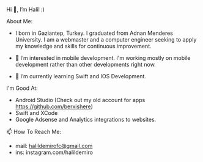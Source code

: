 Hi 👋, I’m Halil :)

About Me: 
- I born in Gaziantep, Turkey. I graduated from Adnan Menderes University. I am a webmaster and a computer engineer seeking to apply my knowledge and skills for continuous improvement. 

- 👀 I’m interested in mobile development. I'm working mostly on mobile development rather than other developments right now.

- 🌱 I’m currently learning Swift and IOS Development.


I'm Good At:
- Android Studio (Check out my old account for apps https://github.com/berxishere)
- Swift and XCode
- Google Adsense and Analytics integrations to websites.


📫 How To Reach Me:
- mail: halildemirofc@gmail.com
- ins: instagram.com/halildemiro


<!---
berxwashere/berxwashere is a ✨ special ✨ repository because its `README.md` (this file) appears on your GitHub profile.
You can click the Preview link to take a look at your changes.
--->
